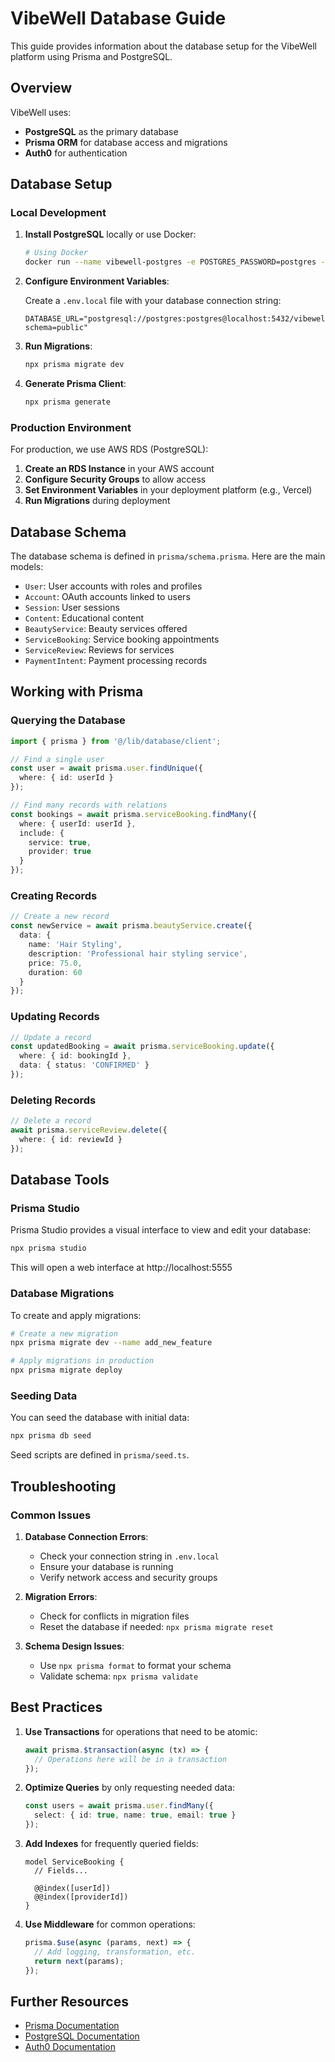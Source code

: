 # VibeWell Database Guide

This guide provides information about the database setup for the VibeWell platform using Prisma and PostgreSQL.

## Overview

VibeWell uses:
- **PostgreSQL** as the primary database
- **Prisma ORM** for database access and migrations
- **Auth0** for authentication

## Database Setup

### Local Development

1. **Install PostgreSQL** locally or use Docker:

   ```bash
   # Using Docker
   docker run --name vibewell-postgres -e POSTGRES_PASSWORD=postgres -e POSTGRES_USER=postgres -e POSTGRES_DB=vibewell_dev -p 5432:5432 -d postgres
   ```

2. **Configure Environment Variables**:

   Create a `.env.local` file with your database connection string:

   ```
   DATABASE_URL="postgresql://postgres:postgres@localhost:5432/vibewell_dev?schema=public"
   ```

3. **Run Migrations**:

   ```bash
   npx prisma migrate dev
   ```

4. **Generate Prisma Client**:

   ```bash
   npx prisma generate
   ```

### Production Environment

For production, we use AWS RDS (PostgreSQL):

1. **Create an RDS Instance** in your AWS account
2. **Configure Security Groups** to allow access
3. **Set Environment Variables** in your deployment platform (e.g., Vercel)
4. **Run Migrations** during deployment

## Database Schema

The database schema is defined in `prisma/schema.prisma`. Here are the main models:

- `User`: User accounts with roles and profiles
- `Account`: OAuth accounts linked to users
- `Session`: User sessions
- `Content`: Educational content
- `BeautyService`: Beauty services offered
- `ServiceBooking`: Service booking appointments
- `ServiceReview`: Reviews for services
- `PaymentIntent`: Payment processing records

## Working with Prisma

### Querying the Database

```typescript
import { prisma } from '@/lib/database/client';

// Find a single user
const user = await prisma.user.findUnique({
  where: { id: userId }
});

// Find many records with relations
const bookings = await prisma.serviceBooking.findMany({
  where: { userId: userId },
  include: {
    service: true,
    provider: true
  }
});
```

### Creating Records

```typescript
// Create a new record
const newService = await prisma.beautyService.create({
  data: {
    name: 'Hair Styling',
    description: 'Professional hair styling service',
    price: 75.0,
    duration: 60
  }
});
```

### Updating Records

```typescript
// Update a record
const updatedBooking = await prisma.serviceBooking.update({
  where: { id: bookingId },
  data: { status: 'CONFIRMED' }
});
```

### Deleting Records

```typescript
// Delete a record
await prisma.serviceReview.delete({
  where: { id: reviewId }
});
```

## Database Tools

### Prisma Studio

Prisma Studio provides a visual interface to view and edit your database:

```bash
npx prisma studio
```

This will open a web interface at http://localhost:5555

### Database Migrations

To create and apply migrations:

```bash
# Create a new migration
npx prisma migrate dev --name add_new_feature

# Apply migrations in production
npx prisma migrate deploy
```

### Seeding Data

You can seed the database with initial data:

```bash
npx prisma db seed
```

Seed scripts are defined in `prisma/seed.ts`.

## Troubleshooting

### Common Issues

1. **Database Connection Errors**:
   - Check your connection string in `.env.local`
   - Ensure your database is running
   - Verify network access and security groups

2. **Migration Errors**:
   - Check for conflicts in migration files
   - Reset the database if needed: `npx prisma migrate reset`

3. **Schema Design Issues**:
   - Use `npx prisma format` to format your schema
   - Validate schema: `npx prisma validate`

## Best Practices

1. **Use Transactions** for operations that need to be atomic:
   ```typescript
   await prisma.$transaction(async (tx) => {
     // Operations here will be in a transaction
   });
   ```

2. **Optimize Queries** by only requesting needed data:
   ```typescript
   const users = await prisma.user.findMany({
     select: { id: true, name: true, email: true }
   });
   ```

3. **Add Indexes** for frequently queried fields:
   ```prisma
   model ServiceBooking {
     // Fields...
     
     @@index([userId])
     @@index([providerId])
   }
   ```

4. **Use Middleware** for common operations:
   ```typescript
   prisma.$use(async (params, next) => {
     // Add logging, transformation, etc.
     return next(params);
   });
   ```

## Further Resources

- [Prisma Documentation](https://www.prisma.io/docs/)
- [PostgreSQL Documentation](https://www.postgresql.org/docs/)
- [Auth0 Documentation](https://auth0.com/docs/) 